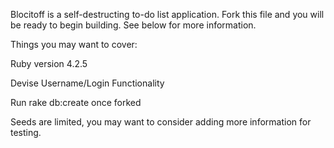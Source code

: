 Blocitoff is a self-destructing to-do list application. Fork this file and you will be ready to begin building. See below for more information. 

Things you may want to cover:

Ruby version 4.2.5

Devise Username/Login Functionality

Run rake db:create once forked

Seeds are limited, you may want to consider adding more information for testing. 